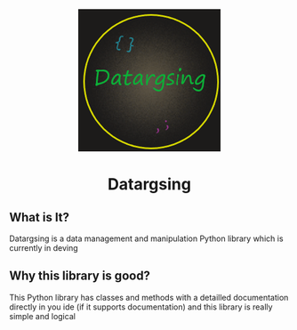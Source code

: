 <div align="center">
<img src="./icon.png">

# Datargsing

<div align="left">

## What is It?

Datargsing is a data management and manipulation Python library which is currently in deving

## Why this library is good?

This Python library has classes and methods with a detailled documentation directly in you ide (if it supports documentation) and this library is really simple and logical
